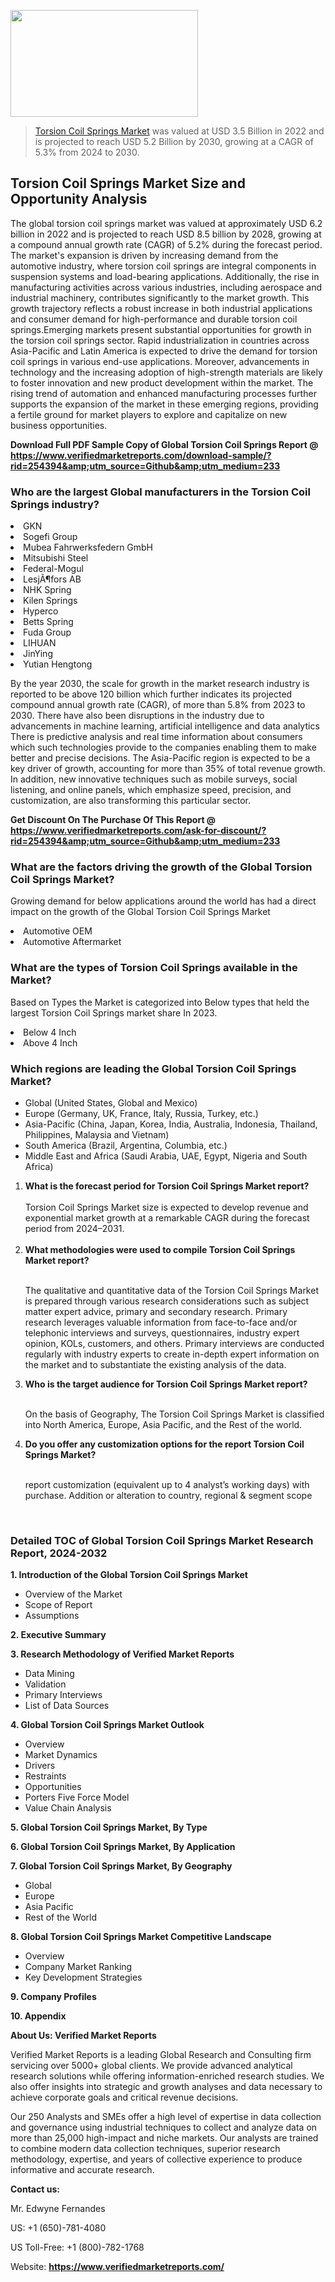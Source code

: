 <img src="https://ffe5etoiles.com/wp-content/uploads/2024/12/MST1-300x171.png" alt="" width="300" height="171" class="alignnone size-medium wp-image-20088" /><blockquote><p><p><a href="https://www.verifiedmarketreports.com/download-sample/?rid=254394&utm_source=Github&utm_medium=233" target="_blank">Torsion Coil Springs Market</a> was valued at USD 3.5 Billion in 2022 and is projected to reach USD 5.2 Billion by 2030, growing at a CAGR of 5.3% from 2024 to 2030.</p></blockquote><p><h2>Torsion Coil Springs Market Size and Opportunity Analysis</h2>The global torsion coil springs market was valued at approximately USD 6.2 billion in 2022 and is projected to reach USD 8.5 billion by 2028, growing at a compound annual growth rate (CAGR) of 5.2% during the forecast period. The market's expansion is driven by increasing demand from the automotive industry, where torsion coil springs are integral components in suspension systems and load-bearing applications. Additionally, the rise in manufacturing activities across various industries, including aerospace and industrial machinery, contributes significantly to the market growth. This growth trajectory reflects a robust increase in both industrial applications and consumer demand for high-performance and durable torsion coil springs.Emerging markets present substantial opportunities for growth in the torsion coil springs sector. Rapid industrialization in countries across Asia-Pacific and Latin America is expected to drive the demand for torsion coil springs in various end-use applications. Moreover, advancements in technology and the increasing adoption of high-strength materials are likely to foster innovation and new product development within the market. The rising trend of automation and enhanced manufacturing processes further supports the expansion of the market in these emerging regions, providing a fertile ground for market players to explore and capitalize on new business opportunities.</p><p class=""><strong>Download Full PDF Sample Copy of Global Torsion Coil Springs Report @ <a href="https://www.verifiedmarketreports.com/download-sample/?rid=254394&amp;utm_source=Github&amp;utm_medium=233" target="_blank">https://www.verifiedmarketreports.com/download-sample/?rid=254394&amp;utm_source=Github&amp;utm_medium=233</a></strong></p><h3 id="" class="">Who are the largest Global manufacturers in the Torsion Coil Springs industry?</h3><p><li>GKN</li><li> Sogefi Group</li><li> Mubea Fahrwerksfedern GmbH</li><li> Mitsubishi Steel</li><li> Federal-Mogul</li><li> LesjÃ¶fors AB</li><li> NHK Spring</li><li> Kilen Springs</li><li> Hyperco</li><li> Betts Spring</li><li> Fuda Group</li><li> LIHUAN</li><li> JinYing</li><li> Yutian Hengtong</li></p><div class=""><div class="" dir="" data-message-author-role="" data-message-id="" data-message-model-slug=""><div class=""><div class=""><div class=""><div class="" dir="" data-message-author-role="" data-message-id="" data-message-model-slug=""><div class=""><div class=""><p>By the year 2030, the scale for growth in the market research industry is reported to be above 120 billion which further indicates its projected compound annual growth rate (CAGR), of more than 5.8% from 2023 to 2030. There have also been disruptions in the industry due to advancements in machine learning, artificial intelligence and data analytics There is predictive analysis and real time information about consumers which such technologies provide to the companies enabling them to make better and precise decisions. The Asia-Pacific region is expected to be a key driver of growth, accounting for more than 35% of total revenue growth. In addition, new innovative techniques such as mobile surveys, social listening, and online panels, which emphasize speed, precision, and customization, are also transforming this particular sector.</p><p><strong>Get Discount On The Purchase Of This Report @&nbsp; <a href="https://www.verifiedmarketreports.com/ask-for-discount/?rid=254394&amp;utm_source=Github&amp;utm_medium=233" target="_blank">https://www.verifiedmarketreports.com/ask-for-discount/?rid=254394&amp;utm_source=Github&amp;utm_medium=233</a></strong></p></div></div></div></div></div></div></div></div><h3 id="" class="">What are the factors driving the growth of the Global Torsion Coil Springs Market?</h3><p id="" class="">Growing demand for below applications around the world has had a direct impact on the growth of the Global Torsion Coil Springs Market</p><p id="" class=""><li>Automotive OEM</li><li> Automotive Aftermarket</li></p><h3 id="" class="">What are the types of Torsion Coil Springs available in the Market?</h3><p id="" class="">Based on Types the Market is categorized into Below types that held the largest Torsion Coil Springs market share In 2023.</p><p id="" class=""><li>Below 4 Inch</li><li> Above 4 Inch</li></p><h3 id="" class="">Which regions are leading the Global Torsion Coil Springs Market?</h3><ul><li>Global (United States, Global and Mexico)</li><li>Europe (Germany, UK, France, Italy, Russia, Turkey, etc.)</li><li>Asia-Pacific (China, Japan, Korea, India, Australia, Indonesia, Thailand, Philippines, Malaysia and Vietnam)</li><li>South America (Brazil, Argentina, Columbia, etc.)</li><li>Middle East and Africa (Saudi Arabia, UAE, Egypt, Nigeria and South Africa)</li></ul><p><ol><li><strong>What is the forecast period for Torsion Coil Springs Market report?<br /></strong><br /><span data-sheets-root="1" data-sheets-value="{&quot;1&quot;:2,&quot;2&quot;:&quot;XXXX size is expected to develop revenue and exponential market growth at a remarkable CAGR during the forecast period from 2024&ndash;2030.&quot;}" data-sheets-userformat="{&quot;2&quot;:12674,&quot;4&quot;:{&quot;1&quot;:2,&quot;2&quot;:16776960},&quot;10&quot;:2,&quot;11&quot;:0,&quot;15&quot;:&quot;Arial&quot;,&quot;16&quot;:12}">Torsion Coil Springs Market size is expected to develop revenue and exponential market growth at a remarkable CAGR during the forecast period from 2024&ndash;2031.</span><br /><br /></li><li><strong>What methodologies were used to compile Torsion Coil Springs Market report?<br /><br /></strong><p>The qualitative and quantitative data of the&nbsp;Torsion Coil Springs Market is prepared through various research considerations such as subject matter expert advice, primary and secondary research. Primary research leverages valuable information from face-to-face and/or telephonic interviews and surveys, questionnaires, industry expert opinion, KOLs, customers, and others. Primary interviews are conducted regularly with industry experts to create in-depth expert information on the market and to substantiate the existing analysis of the data.&nbsp;</p></li><li><strong>Who is the target audience for Torsion Coil Springs Market report?<br /><br /></strong><p>On the basis of Geography, The&nbsp;Torsion Coil Springs Market is classified into North America, Europe, Asia Pacific, and the Rest of the world.</p></li><li><strong>Do you offer any customization options for the report Torsion Coil Springs Market?<br /><br /></strong><p>report customization (equivalent up to 4 analyst&rsquo;s working days) with purchase. Addition or alteration to country, regional &amp; segment scope</p><p>&nbsp;</p></li></ol></p><h3 id="" class="">Detailed TOC of Global Torsion Coil Springs Market Research Report, 2024-2032</h3><p id="" class=""><strong>1. Introduction of the Global Torsion Coil Springs Market</strong></p><ul><li>Overview of the Market</li><li>Scope of Report</li><li>Assumptions</li></ul><p id="" class=""><strong>2. Executive Summary</strong></p><p id="" class=""><strong>3. Research Methodology of&nbsp;Verified Market Reports</strong></p><ul><li>Data Mining</li><li>Validation</li><li>Primary Interviews</li><li>List of Data Sources</li></ul><p id="" class=""><strong>4. Global Torsion Coil Springs Market Outlook</strong></p><ul><li>Overview</li><li>Market Dynamics</li><li>Drivers</li><li>Restraints</li><li>Opportunities</li><li>Porters Five Force Model</li><li>Value Chain Analysis</li></ul><p id="" class=""><strong>5. Global Torsion Coil Springs Market, By&nbsp;Type</strong></p><p id="" class=""><strong>6. Global Torsion Coil Springs Market, By Application</strong></p><p id="" class=""><strong>7. Global Torsion Coil Springs Market, By Geography</strong></p><ul><li>Global</li><li>Europe</li><li>Asia Pacific</li><li>Rest of the World</li></ul><p id="" class=""><strong>8. Global Torsion Coil Springs Market Competitive Landscape</strong></p><ul><li>Overview</li><li>Company Market Ranking</li><li>Key Development Strategies</li></ul><p id="" class=""><strong>9. Company Profiles</strong></p><p id="" class=""><strong>10. Appendix</strong></p><p id="" class=""><strong>About Us: Verified Market Reports</strong></p><p id="" class="">Verified Market Reports is a leading Global Research and Consulting firm servicing over 5000+ global clients. We provide advanced analytical research solutions while offering information-enriched research studies. We also offer insights into strategic and growth analyses and data necessary to achieve corporate goals and critical revenue decisions.</p><p id="" class="">Our 250 Analysts and SMEs offer a high level of expertise in data collection and governance using industrial techniques to collect and analyze data on more than 25,000 high-impact and niche markets. Our analysts are trained to combine modern data collection techniques, superior research methodology, expertise, and years of collective experience to produce informative and accurate research.</p><p id="" class=""><strong>Contact us:</strong></p><p id="" class="">Mr. Edwyne Fernandes</p><p id="" class="">US: +1 (650)-781-4080</p><p id="" class="">US Toll-Free: +1 (800)-782-1768</p><p id="" class="">Website: <a target="" data-test-app-aware-link=""><strong>https://www.verifiedmarketreports.com/</strong></a></p>
